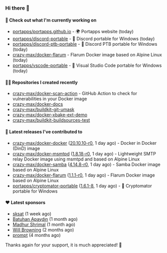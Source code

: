 ### Hi there 👋

#### 👷 Check out what I'm currently working on

- [portapps/portapps.github.io](https://github.com/portapps/portapps.github.io) - 🌍 Portapps website (today)
- [portapps/discord-portable](https://github.com/portapps/discord-portable) - 🚀 Discord portable for Windows (today)
- [portapps/discord-ptb-portable](https://github.com/portapps/discord-ptb-portable) - 🚀 Discord PTB portable for Windows (today)
- [crazy-max/docker-flarum](https://github.com/crazy-max/docker-flarum) - Flarum Docker image based on Alpine Linux (today)
- [portapps/vscode-portable](https://github.com/portapps/vscode-portable) - 🚀 Visual Studio Code portable for Windows (today)

#### 👨‍💻 Repositories I created recently

- [crazy-max/docker-scan-action](https://github.com/crazy-max/docker-scan-action) - GitHub Action to check for vulnerabilities in your Docker image
- [crazy-max/docker-docs](https://github.com/crazy-max/docker-docs)
- [crazy-max/buildkit-git-umask](https://github.com/crazy-max/buildkit-git-umask)
- [crazy-max/docker-xbake-ext-demo](https://github.com/crazy-max/docker-xbake-ext-demo)
- [crazy-max/buildkit-buildsources-test](https://github.com/crazy-max/buildkit-buildsources-test)

#### 🚀 Latest releases I've contributed to

- [crazy-max/docker-docker](https://github.com/crazy-max/docker-docker) ([20.10.10-r0](https://github.com/crazy-max/docker-docker/releases/tag/20.10.10-r0), 1 day ago) - Docker in Docker (DinD) image
- [crazy-max/docker-msmtpd](https://github.com/crazy-max/docker-msmtpd) ([1.8.18-r0](https://github.com/crazy-max/docker-msmtpd/releases/tag/1.8.18-r0), 1 day ago) - Lightweight SMTP relay Docker image using msmtpd and based on Alpine Linux
- [crazy-max/docker-samba](https://github.com/crazy-max/docker-samba) ([4.14.8-r0](https://github.com/crazy-max/docker-samba/releases/tag/4.14.8-r0), 1 day ago) - Samba Docker image based on Alpine Linux
- [crazy-max/docker-flarum](https://github.com/crazy-max/docker-flarum) ([1.1.1-r0](https://github.com/crazy-max/docker-flarum/releases/tag/1.1.1-r0), 1 day ago) - Flarum Docker image based on Alpine Linux
- [portapps/cryptomator-portable](https://github.com/portapps/cryptomator-portable) ([1.6.1-8](https://github.com/portapps/cryptomator-portable/releases/tag/1.6.1-8), 1 day ago) - 🚀 Cryptomator portable for Windows

#### ❤️ Latest sponsors
- [sksat](https://github.com/sksat) (1 week ago)
- [Batuhan Apaydın](https://github.com/developer-guy) (1 month ago)
- [Madhur Shrimal](https://github.com/shrimalmadhur) (1 month ago)
- [Will Browning](https://github.com/willbrowningme) (2 months ago)
- [prompt](https://github.com/pr-mpt) (4 months ago)

Thanks again for your support, it is much appreciated! 🙏
